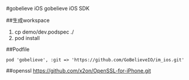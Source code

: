 #gobelieve iOS
gobelieve iOS SDK

##生成workspace
1. cp demo/dev.podspec ./
2. pod install

##Podfile

    pod 'gobelieve', :git => 'https://github.com/GoBelieveIO/im_ios.git'


##openssl
    https://github.com/x2on/OpenSSL-for-iPhone.git
